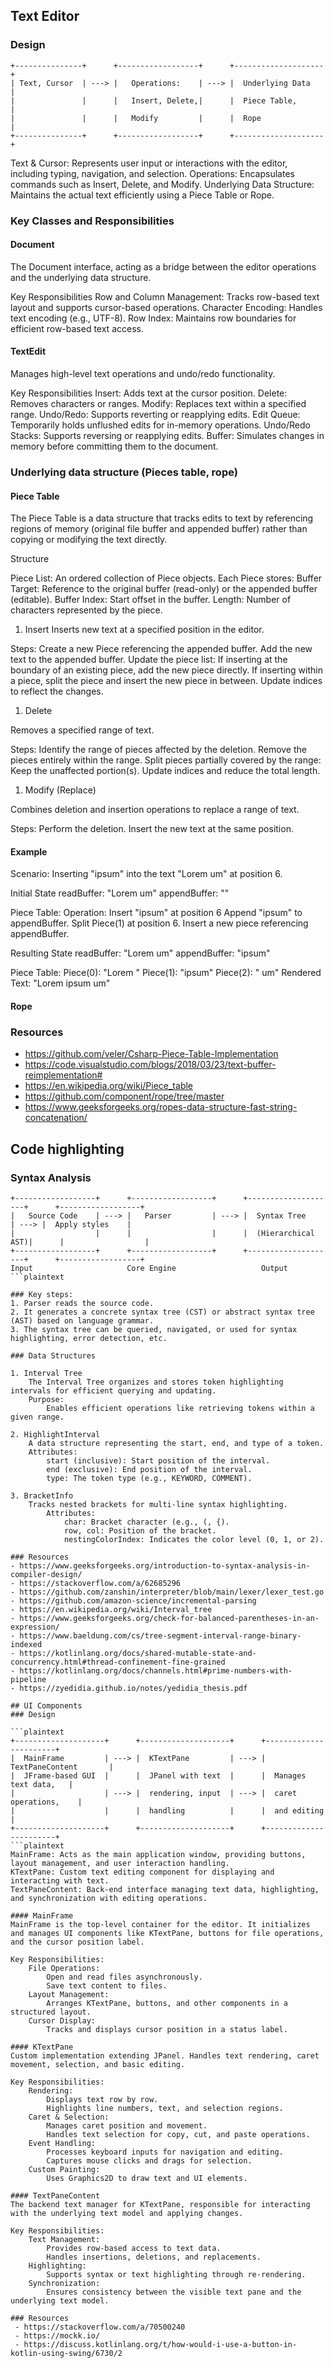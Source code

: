 ## Text Editor
### Design

```plaintext
+---------------+      +------------------+      +--------------------+
| Text, Cursor  | ---> |   Operations:    | ---> |  Underlying Data   |
|               |      |   Insert, Delete,|      |  Piece Table,      |
|               |      |   Modify         |      |  Rope              |
+---------------+      +------------------+      +--------------------+
```

Text & Cursor: Represents user input or interactions with the editor, including typing, navigation, and selection.
Operations: Encapsulates commands such as Insert, Delete, and Modify.
Underlying Data Structure: Maintains the actual text efficiently using a Piece Table or Rope.

### Key Classes and Responsibilities
#### Document
The Document interface, acting as a bridge between the editor operations and the underlying data structure.

Key Responsibilities
    Row and Column Management:
        Tracks row-based text layout and supports cursor-based operations.
    Character Encoding:
        Handles text encoding (e.g., UTF-8).
    Row Index:
        Maintains row boundaries for efficient row-based text access.

#### TextEdit
Manages high-level text operations and undo/redo functionality.

Key Responsibilities
    Insert:
        Adds text at the cursor position.
    Delete:
        Removes characters or ranges.
    Modify:
        Replaces text within a specified range.
    Undo/Redo:
        Supports reverting or reapplying edits.
    Edit Queue:
        Temporarily holds unflushed edits for in-memory operations.
    Undo/Redo Stacks:
        Supports reversing or reapplying edits.
    Buffer:
        Simulates changes in memory before committing them to the document.



### Underlying data structure (Pieces table, rope)
#### Piece Table
The Piece Table is a data structure that tracks edits to text by referencing regions of memory (original file buffer and appended buffer) rather than copying or modifying the text directly.

Structure

Piece List: An ordered collection of Piece objects. Each Piece stores:
Buffer Target: Reference to the original buffer (read-only) or the appended buffer (editable).
Buffer Index: Start offset in the buffer.
Length: Number of characters represented by the piece.

1. Insert
Inserts new text at a specified position in the editor.

Steps:
    Create a new Piece referencing the appended buffer.
    Add the new text to the appended buffer.
    Update the piece list:
        If inserting at the boundary of an existing piece, add the new piece directly.
        If inserting within a piece, split the piece and insert the new piece in between.
        Update indices to reflect the changes.

1. Delete

Removes a specified range of text.

Steps:
    Identify the range of pieces affected by the deletion.
    Remove the pieces entirely within the range.
    Split pieces partially covered by the range:
        Keep the unaffected portion(s).
        Update indices and reduce the total length.

1. Modify (Replace)

Combines deletion and insertion operations to replace a range of text.

Steps:
    Perform the deletion.
    Insert the new text at the same position.

#### Example
Scenario: Inserting "ipsum" into the text "Lorem um" at position 6.

Initial State
    readBuffer: "Lorem um"
    appendBuffer: ""

Piece Table:
    Operation: Insert "ipsum" at position 6
    Append "ipsum" to appendBuffer.
    Split Piece(1) at position 6.
    Insert a new piece referencing appendBuffer.

Resulting State
    readBuffer: "Lorem um"
    appendBuffer: "ipsum"

Piece Table:
    Piece(0): "Lorem "
    Piece(1): "ipsum"
    Piece(2): " um"
    Rendered Text: "Lorem ipsum um"

#### Rope


### Resources
 - https://github.com/veler/Csharp-Piece-Table-Implementation
 - https://code.visualstudio.com/blogs/2018/03/23/text-buffer-reimplementation#
 - https://en.wikipedia.org/wiki/Piece_table
 - https://github.com/component/rope/tree/master
 - https://www.geeksforgeeks.org/ropes-data-structure-fast-string-concatenation/

## Code highlighting

### Syntax Analysis
```plaintext
+------------------+      +------------------+      +--------------------+      +------------------+
|   Source Code    | ---> |   Parser         | ---> |  Syntax Tree       | ---> |  Apply styles    |
|                  |      |                  |      |  (Hierarchical AST)|      |                  |  
+------------------+      +------------------+      +--------------------+      +------------------+
Input                     Core Engine                   Output
```plaintext

### Key steps:
1. Parser reads the source code.
2. It generates a concrete syntax tree (CST) or abstract syntax tree (AST) based on language grammar.
3. The syntax tree can be queried, navigated, or used for syntax highlighting, error detection, etc.

### Data Structures

1. Interval Tree
    The Interval Tree organizes and stores token highlighting intervals for efficient querying and updating.
    Purpose:
        Enables efficient operations like retrieving tokens within a given range.

2. HighlightInterval
    A data structure representing the start, end, and type of a token.
    Attributes:
        start (inclusive): Start position of the interval.
        end (exclusive): End position of the interval.
        type: The token type (e.g., KEYWORD, COMMENT).

3. BracketInfo
    Tracks nested brackets for multi-line syntax highlighting.
        Attributes:
            char: Bracket character (e.g., (, {).
            row, col: Position of the bracket.
            nestingColorIndex: Indicates the color level (0, 1, or 2).

### Resources
- https://www.geeksforgeeks.org/introduction-to-syntax-analysis-in-compiler-design/
- https://stackoverflow.com/a/62685296
- https://github.com/zanshin/interpreter/blob/main/lexer/lexer_test.go
- https://github.com/amazon-science/incremental-parsing
- https://en.wikipedia.org/wiki/Interval_tree
- https://www.geeksforgeeks.org/check-for-balanced-parentheses-in-an-expression/
- https://www.baeldung.com/cs/tree-segment-interval-range-binary-indexed
- https://kotlinlang.org/docs/shared-mutable-state-and-concurrency.html#thread-confinement-fine-grained
- https://kotlinlang.org/docs/channels.html#prime-numbers-with-pipeline
- https://zyedidia.github.io/notes/yedidia_thesis.pdf

## UI Components
### Design

```plaintext
+--------------------+      +--------------------+      +-----------------------+
|  MainFrame         | ---> |  KTextPane         | ---> | TextPaneContent       |
|  JFrame-based GUI  |      |  JPanel with text  |      |  Manages text data,   |
|                    | ---> |  rendering, input  | ---> |  caret operations,    |
|                    |      |  handling          |      |  and editing          |
+--------------------+      +--------------------+      +-----------------------+
```plaintext
MainFrame: Acts as the main application window, providing buttons, layout management, and user interaction handling.
KTextPane: Custom text editing component for displaying and interacting with text.
TextPaneContent: Back-end interface managing text data, highlighting, and synchronization with editing operations.

#### MainFrame
MainFrame is the top-level container for the editor. It initializes and manages UI components like KTextPane, buttons for file operations, and the cursor position label.

Key Responsibilities:
    File Operations:
        Open and read files asynchronously.
        Save text content to files.
    Layout Management:
        Arranges KTextPane, buttons, and other components in a structured layout.
    Cursor Display:
        Tracks and displays cursor position in a status label.
        
#### KTextPane
Custom implementation extending JPanel. Handles text rendering, caret movement, selection, and basic editing.

Key Responsibilities:
    Rendering:
        Displays text row by row.
        Highlights line numbers, text, and selection regions.
    Caret & Selection:
        Manages caret position and movement.
        Handles text selection for copy, cut, and paste operations.
    Event Handling:
        Processes keyboard inputs for navigation and editing.
        Captures mouse clicks and drags for selection.
    Custom Painting:
        Uses Graphics2D to draw text and UI elements.
    
#### TextPaneContent
The backend text manager for KTextPane, responsible for interacting with the underlying text model and applying changes.

Key Responsibilities:
    Text Management:
        Provides row-based access to text data.
        Handles insertions, deletions, and replacements.
    Highlighting:
        Supports syntax or text highlighting through re-rendering.
    Synchronization:
        Ensures consistency between the visible text pane and the underlying text model.

### Resources
 - https://stackoverflow.com/a/70500240
 - https://mockk.io/
 - https://discuss.kotlinlang.org/t/how-would-i-use-a-button-in-kotlin-using-swing/6730/2